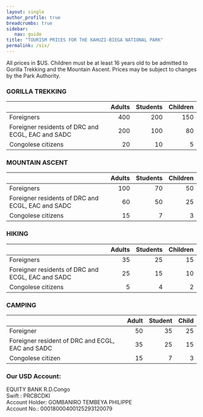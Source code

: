 ```yaml
---
layout: single
author_profile: true
breadcrumbs: true
sidebar:
   nav: guide
title: "TOURISM PRICES FOR THE KAHUZI-BIEGA NATIONAL PARK"
permalink: /six/
---
```


All prices in $US.
Children must be at least 16 years old to be admitted to Gorilla Trekking and the Mountain Ascent. 
Prices may be subject to changes by the Park Authority.  

### GORILLA TREKKING

|          | Adults           | Students  |  Children
| :---------- |----------:| ---------:| --------: 
| Foreigners     | 400       | 200 |  150
| Foreigner residents of DRC and ECGL, EAC and SADC | 200 | 100 | 80
| Congolese citizens | 20  |    10 | 5

### MOUNTAIN ASCENT

|          | Adults           | Students  |  Children
| :---------- |----------:| ---------:| --------: 
| Foreigners     | 100       | 70 |  50
| Foreigner residents of DRC and ECGL, EAC and SADC | 60 | 50 | 25
| Congolese citizens | 15  |  7 | 3


### HIKING

|          | Adults           | Students  |  Children
| :---------- |----------:| ---------:| --------: 
| Foreigners     | 35       | 25 |  15
| Foreigner residents of DRC and ECGL, EAC and SADC | 25 | 15 | 10
| Congolese citizens | 5  |    4 | 2


### CAMPING

|          | Adult           | Student  |  Child
| :---------- |----------:| ---------:| --------: 
| Foreigner     | 50       | 35 |  25
| Foreigner resident of DRC and ECGL, EAC and SADC | 35 | 25 | 15
| Congolese citizen | 15  |   7 | 3   



### Our USD Account:  
EQUITY BANK R.D.Congo  
Swift : PRCBCDKI  
Account Holder: GOMBANIRO TEMBEYA PHILIPPE  
Account No.: 00018000400125293120079 

<!---
This is page No. 6


and more text

<figure class="half">
    <a href="../assets/images/image6.jpg"><img src="../assets/images/image6.jpg"></a>
    <a href="../assets/images/image7.jpg"><img src="../assets/images/image7.jpg"></a>
    <figcaption>Two pictures
    of the same gorilla, from the left and from the right.</figcaption>
</figure>

-->
